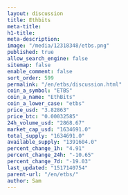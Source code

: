 ```yaml
---
layout: discussion
title: Ethbits
meta-title: 
h1-title: 
meta-description: 
image: "/media/12318348/etbs.png"
published: true
allow_search_engine: false
sitemap: false
enable_comment: false
sort_order: 599
permalink: "/en/etbs/discussion.html"
coin_a_symbol: "ETBS"
coin_a_name: "EthBits"
coin_a_lower_case: "etbs"
price_usd: "3.82863"
price_btc: "0.00032585"
24h_volume_usd: "2868.67"
market_cap_usd: "1634691.0"
total_supply: "1634691.0"
available_supply: "1391604.0"
percent_change_1h: "4.91"
percent_change_24h: "-10.65"
percent_change_7d: "-19.03"
last_updated: "1517140754"
parent-url: "/en/etbs/"
author: Sam
---
```


